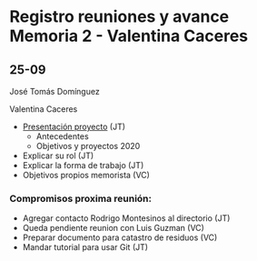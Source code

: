 # Registro reuniones y avance Memoria 2 - Valentina Caceres

## 25-09 

José Tomás Domínguez 

Valentina Caceres

- [Presentación proyecto](https://github.com/FabLabUTFSM/HerramientaMantenimiento/blob/master/Bibliografia/Presentacion.pdf) (JT)
    - Antecedentes 
    - Objetivos y proyectos 2020
- Explicar su rol (JT)
- Explicar la forma de trabajo (JT)
- Objetivos propios memorista (VC)

### Compromisos proxima reunión: 
- Agregar contacto Rodrigo Montesinos al directorio (JT)
- Queda pendiente reunion con Luis Guzman (VC)
- Preparar documento para catastro de residuos (VC)
- Mandar tutorial para usar Git (JT)

